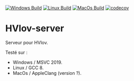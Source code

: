 [![Windows Build](https://github.com/FranckRJ/HVlov-server/workflows/Windows%20Build/badge.svg)](https://github.com/FranckRJ/HVlov-server/actions?query=workflow%3A%22Windows+Build%22)
[![Linux Build](https://github.com/FranckRJ/HVlov-server/workflows/Linux%20Build/badge.svg)](https://github.com/FranckRJ/HVlov-server/actions?query=workflow%3A%22Linux+Build%22)
[![MacOs Build](https://github.com/FranckRJ/HVlov-server/workflows/MacOs%20Build/badge.svg)](https://github.com/FranckRJ/HVlov-server/actions?query=workflow%3A%22MacOs+Build%22)
[![codecov](https://codecov.io/gh/FranckRJ/HVlov-server/branch/master/graph/badge.svg)](https://codecov.io/gh/FranckRJ/HVlov-server)

# HVlov-server  

Serveur pour HVlov.  

Testé sur :
- Windows / MSVC 2019.  
- Linux / GCC 8.  
- MacOs / AppleClang (version ?).  
